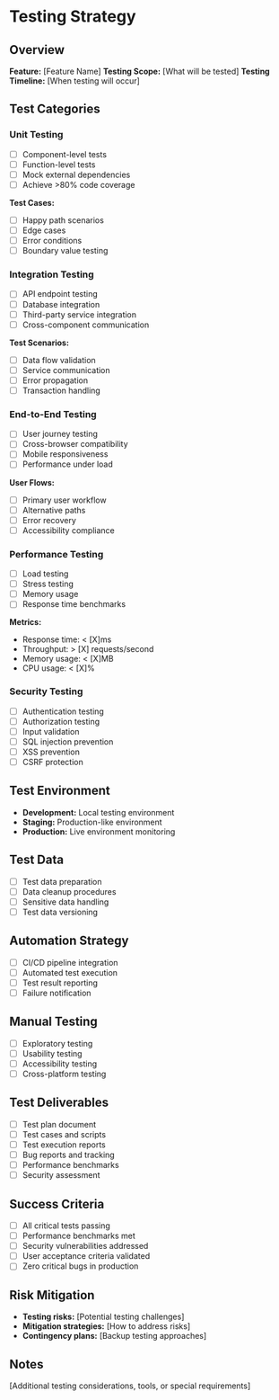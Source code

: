 # Testing Strategy

## Overview
**Feature:** [Feature Name]
**Testing Scope:** [What will be tested]
**Testing Timeline:** [When testing will occur]

## Test Categories

### Unit Testing
- [ ] Component-level tests
- [ ] Function-level tests
- [ ] Mock external dependencies
- [ ] Achieve >80% code coverage

**Test Cases:**
- [ ] Happy path scenarios
- [ ] Edge cases
- [ ] Error conditions
- [ ] Boundary value testing

### Integration Testing
- [ ] API endpoint testing
- [ ] Database integration
- [ ] Third-party service integration
- [ ] Cross-component communication

**Test Scenarios:**
- [ ] Data flow validation
- [ ] Service communication
- [ ] Error propagation
- [ ] Transaction handling

### End-to-End Testing
- [ ] User journey testing
- [ ] Cross-browser compatibility
- [ ] Mobile responsiveness
- [ ] Performance under load

**User Flows:**
- [ ] Primary user workflow
- [ ] Alternative paths
- [ ] Error recovery
- [ ] Accessibility compliance

### Performance Testing
- [ ] Load testing
- [ ] Stress testing
- [ ] Memory usage
- [ ] Response time benchmarks

**Metrics:**
- Response time: < [X]ms
- Throughput: > [X] requests/second
- Memory usage: < [X]MB
- CPU usage: < [X]%

### Security Testing
- [ ] Authentication testing
- [ ] Authorization testing
- [ ] Input validation
- [ ] SQL injection prevention
- [ ] XSS prevention
- [ ] CSRF protection

## Test Environment
- **Development:** Local testing environment
- **Staging:** Production-like environment
- **Production:** Live environment monitoring

## Test Data
- [ ] Test data preparation
- [ ] Data cleanup procedures
- [ ] Sensitive data handling
- [ ] Test data versioning

## Automation Strategy
- [ ] CI/CD pipeline integration
- [ ] Automated test execution
- [ ] Test result reporting
- [ ] Failure notification

## Manual Testing
- [ ] Exploratory testing
- [ ] Usability testing
- [ ] Accessibility testing
- [ ] Cross-platform testing

## Test Deliverables
- [ ] Test plan document
- [ ] Test cases and scripts
- [ ] Test execution reports
- [ ] Bug reports and tracking
- [ ] Performance benchmarks
- [ ] Security assessment

## Success Criteria
- [ ] All critical tests passing
- [ ] Performance benchmarks met
- [ ] Security vulnerabilities addressed
- [ ] User acceptance criteria validated
- [ ] Zero critical bugs in production

## Risk Mitigation
- **Testing risks:** [Potential testing challenges]
- **Mitigation strategies:** [How to address risks]
- **Contingency plans:** [Backup testing approaches]

## Notes
[Additional testing considerations, tools, or special requirements]